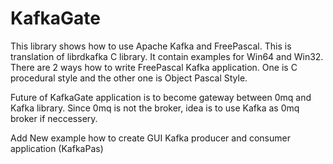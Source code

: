 # KafkaGate

This library shows how to use Apache Kafka and FreePascal. 
This is translation of librdkafka C library. It contain examples for Win64 and Win32.
There are 2 ways how to write FreePascal Kafka application. One is C procedural style and the other one is Object Pascal Style.

Future of KafkaGate application is to become gateway between 0mq and Kafka library.
Since 0mq is not the broker, idea is to use Kafka as 0mq broker if neccessery.


Add New example how to create GUI Kafka producer and consumer application (KafkaPas)
